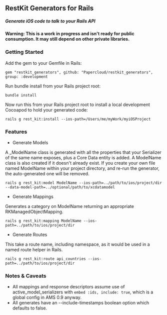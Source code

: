## RestKit Generators for Rails
##### Generate iOS code to talk to your Rails API

**Warning: This is a work in progress and isn't ready for public consumption. It may still depend on other private libraries.**

### Getting Started

Add the gem to your Gemfile in Rails:
```
gem "restkit_generators", github: "Papercloud/restkit_generators", group: :development
```

Run bundle install from your Rails project root:
```
bundle install
```

Now run this from your Rails project root to install a local development Cocoapod to hold your generated code:
```
rails g rest_kit:install --ios-path=/Users/me/myWork/myiOSProject
```

### Features

* Generate Models

A _ModelName class is generated with all the properties that your Serializer of the same name exposes, plus a Core Data entity is added. A ModelName class is also created if it doesn't already exist. If you create your own file named ModelName within your project directory, and re-run the generator, the auto-generated one will be removed.
```
rails g rest_kit:model ModelName --ios-path=../path/to/ios/project/dir --data-model-path=../optional/path/to/xcdatamodel
```

* Generate Mappings

Generates a category on ModelName returning an appropriate RKManagedObjectMapping.
```
rails g rest_kit:mapping ModelName --ios-path=../path/to/ios/project/dir
```

* Generate Routes

This take a route name, including namespace, as it would be used in a named route helper in Rails.
```
rails g rest_kit:route api_countries --ios-path=../path/to/ios/project/dir
```

### Notes & Caveats

* All mappings and response descriptors assume use of active_model_serializers with `embed :ids, include: true`, which is a global config in AMS 0.9 anyway.
* All generates have an --include-timestamps boolean option which defaults to false.
